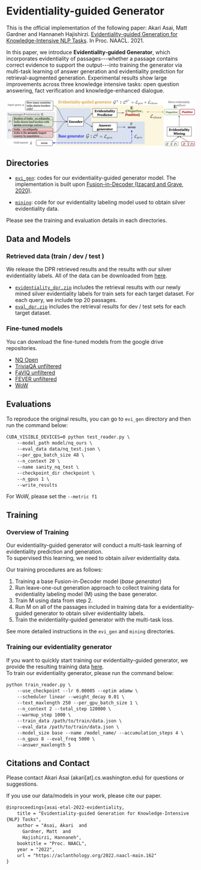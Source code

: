 # Evidentiality-guided Generator
This is the official implementation of the following paper: Akari Asai, Matt Gardner and Hannaneh Hajishirzi. [Evidentiality-guided Generation for Knowledge-Intensive NLP Tasks](https://aclanthology.org/2022.naacl-main.162/). In Proc. NAACL. 2021. 

In this paper, we introduce **Evidentiality-guided Generator**, which incorporates evidentiality of passages---whether a passage contains correct evidence to support the output---into training the generator via multi-task learning of answer generation and evidentiality prediction for retrieval-augmented generation. Experimental results show large improvements across three knowledge intensive tasks: open question answering, fact verification and knowledge-enhanced dialogue. 

![overview](overview_figure_final.jpg)
## Directories
- [`evi_gen`](evi_gen): codes for our evidentiality-guided generator model. The implementation is built upon [Fusion-in-Decoder (Izacard and Grave, 2020)](https://github.com/facebookresearch/FiD).

- [`mining`](mining): code for our evidentiality labeling model used to obtain silver evidentiality data.

Please see the training and evaluation details in each directories. 

## Data and Models
### Retrieved data (train / dev / test )
We release the DPR retrieved results and the results with our silver evidentiality labels. All of the data can be downloaded from [here](https://drive.google.com/drive/folders/1PA4NEJr3W1JXNvofJYBlTo5nyyGkMqRL?usp=sharing).      
- [`evidentiality_dpr.zip`](https://drive.google.com/file/d/1BnWMB9XS63HPRVq7eWYJ3h4JvVsfr6-5/view?usp=sharing) includes the retrieval results with our newly mined silver evidentiality labels for train sets for each target dataset. For each query, we include top 20 passages. 
- [`eval_dpr.zip`](https://drive.google.com/file/d/1hXr04jaGuapqpcaROsM3xsSyQ100F6zd/view?usp=sharing) includes the retrieval results for dev / test sets for each target dataset. 

### Fine-tuned models
You can download the fine-tuned models from the google drive repositories. 

- [NQ Open](https://drive.google.com/file/d/16bio8wIvbIj7OmWqaiBzGFEHBFB6AlY6/view?usp=sharing)
- [TriviaQA unfiltered](https://drive.google.com/file/d/1YskriNt9LMUUZnGqSbhlE4Cyiz8CSaPG/view?usp=sharing)
- [FaVIQ unfiltered](https://drive.google.com/file/d/1OnFxXzJTWbu_rWylDmS0P8gXHMZJPGbW/view?usp=sharing)
- [FEVER unfiltered](https://drive.google.com/file/d/19qa1vr4ng_GAqGcygr5ErCuSh5fnqhpr/view?usp=sharing)
- [WoW](https://drive.google.com/file/d/10RsFfGgzsSC9MOb3Csoc1ztUp0NJSoGy/view?usp=sharing)

## Evaluations
To reproduce the original results, you can go to `evi_gen` directory and then run the command below:

```
CUDA_VISIBLE_DEVICES=0 python test_reader.py \
    --model_path model/nq_ours \
    --eval_data data/nq_test.json \
    --per_gpu_batch_size 48 \
    --n_context 20 \
    --name sanity_nq_test \
    --checkpoint_dir checkpoint \
    --n_gpus 1 \
    --write_results
```

For WoW, please set the `--metric f1`



## Training
### Overview of Training
Our evidentiality-guided generator will conduct a multi-task learning of evidentiality prediction and generation.      
To supervised this learning, we need to obtain *silver* evidentiality data.   

Our training procedures are as follows:
1. Training a base Fusion-in-Decoder model (*base generator*)
2. Run leave-one-out generation approach to collect training data for evidentiality labeling model (M) using the base generator.
3. Train M using data from step 2.
4. Run M on all of the passages included in training data for a evidentiality-guided generator to obtain silver evidentiality labels. 
5. Train the evidentiality-guided generator with the multi-task loss.

See more detailed instructions in the `evi_gen` and `mining` directories.  

### Training our evidentiality generator
If you want to quickly start training our evidentiality-guided generator, we provide the resulting training data [here](https://drive.google.com/file/d/1BnWMB9XS63HPRVq7eWYJ3h4JvVsfr6-5/view?usp=sharing).         
To train our evidentiality generator, please run the command below:

```
python train_reader.py \
    --use_checkpoint --lr 0.00005 --optim adamw \
    --scheduler linear --weight_decay 0.01 \
    --text_maxlength 250 --per_gpu_batch_size 1 \
    --n_context 2 --total_step 120000 \
    --warmup_step 1000 \
    --train_data /path/to/train/data.json \
    --eval_data /path/to/train/data.json \
    --model_size base --name /model_name/ --accumulation_steps 4 \
    --n_gpus 8 --eval_freq 5000 \
    --answer_maxlength 5
```
## Citations and Contact
Please contact Akari Asai (akari[at].cs.washington.edu) for questions or suggestions. 

If you use our data/models in your work, please cite our paper. 

```
@inproceedings{asai-etal-2022-evidentiality,
    title = "Evidentiality-guided Generation for Knowledge-Intensive {NLP} Tasks",
    author = "Asai, Akari  and
      Gardner, Matt  and
      Hajishirzi, Hannaneh",
    booktitle = "Proc. NAACL",
    year = "2022",
    url = "https://aclanthology.org/2022.naacl-main.162"
}
```
